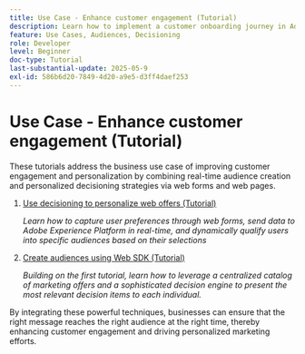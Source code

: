 ```yaml
---
title: Use Case - Enhance customer engagement (Tutorial)
description: Learn how to implement a customer onboarding journey in Adobe Journey Optimizer (AJO). ​The process targets new loyalty members, delivering personalized emails and SMS to encourage app downloads. ​It includes sending a welcome email, checking app installation, and following up with reminders. ​This tutorial also shows how to use AI content assistant to create and personalize content.
feature: Use Cases, Audiences, Decisioning
role: Developer
level: Beginner
doc-type: Tutorial
last-substantial-update: 2025-05-9
exl-id: 586b6d20-7849-4d20-a9e5-d3ff4daef253
---
```

# Use Case - Enhance customer engagement (Tutorial)

 These tutorials address the business use case of improving customer engagement and personalization by combining real-time audience creation and personalized decisioning strategies via web forms and web pages. 

1. [Use decisioning to personalize web offers (Tutorial)](https://experienceleague.adobe.com/en/docs/journey-optimizer-learn/use-decisioning-to-personalize-web-offers/introduction)
    
    *Learn how to capture user preferences through web forms, send data to Adobe Experience Platform in real-time, and dynamically qualify users into specific audiences based on their selections*


2. [Create audiences using Web SDK (Tutorial)](https://experienceleague.adobe.com/en/docs/journey-optimizer-learn/create-audiences-using-web-sdk/introduction)

    *Building on the first tutorial, learn how to leverage a centralized catalog of marketing offers and a sophisticated decision engine to present the most relevant decision items to each individual.*

By integrating these powerful techniques, businesses can ensure that the right message reaches the right audience at the right time, thereby enhancing customer engagement and driving personalized marketing efforts.
